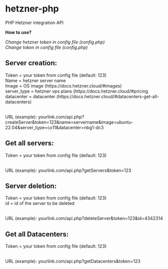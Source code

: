 # hetzner-php
PHP Hetzner integration API

<b>How to use?</b>

<i>Change hetzner token in config file (config.php)<br>
Change token in config file (config.php)<br></i>

<h2>Server creation:<br></h2>
Token = your token from config file (default: 123)<br>
Name = hetzner server name<br>
Image = OS image (https://docs.hetzner.cloud/#images)<br>
server_type = hetzner vps plans (https://docs.hetzner.cloud/#pricing<br>
datacenter = datacenter (https://docs.hetzner.cloud/#datacenters-get-all-datacenters)<br><br>

URL (example): yourlink.com/api.php?createServer&token=123&name=servername&image=ubuntu-22.04&server_type=cx11&datacenter=nbg1-dc3<br>

<h2>Get all servers:<br></h2>
Token = your token from config file (default: 123)<br><br>

URL (example): yourlink.com/api.php?getServers&token=123<br>

<h2>Server deletion:<br></h2>
Token = your token from config file (default: 123)<br>
id = id of the server to be deleted<br><br>

URL (example): yourlink.com/api.php?deleteServer&token=123&id=4342314<br>

<h2>Get all Datacenters:<br></h2>
Token = your token from config file (default: 123)<br><br>

URL (example): yourlink.com/api.php?getDatacenters&token=123<br>
